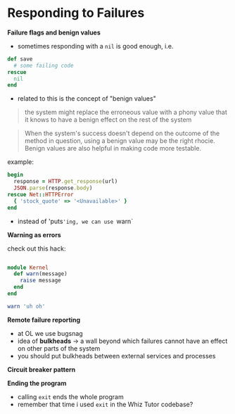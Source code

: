 # Responding to Failures

__Failure flags and benign values__

* sometimes responding with a `nil` is good enough, i.e.

```ruby
def save
  # some failing code
rescue
  nil
end
```

* related to this is the concept of "benign values"

> the system might replace the erroneous value with a phony value that it knows to have a benign effect on the rest of the system

> When the system's success doesn't depend on the outcome of the method in question, using a benign value may be the right rhocie. Benign values are also helpful in making code more testable.

example:

```ruby
begin
  response = HTTP.get_response(url)
  JSON.parse(response.body)
rescue Net::HTTPError
  { 'stock_quote' => '<Unavailable>' }
end
```

* instead of 'puts`'ing, we can use `warn`


__Warning as errors__

check out this hack:

```ruby

module Kernel
  def warn(message)
    raise message
  end
end

warn 'uh oh'
```

__Remote failure reporting__

* at OL we use bugsnag
* idea of __bulkheads__ -> a wall beyond which failures cannot have an effect on other parts of the system
* you should put bulkheads between external services and processes 

__Circuit breaker pattern__

__Ending the program__

* calling `exit` ends the whole program
* remember that time i used `exit` in the Whiz Tutor codebase?
